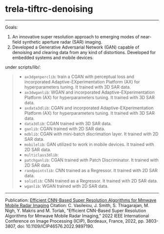 # trela-tiftrc-denoising

----

Goals:
 1. An innovative super resolution approach to emerging modes of near-field synthetic aperture radar (SAR) imaging.
 2. Developed a Generative Adversarial Network (GAN) capable of denoising and clearing data from any kind of distortions. Developed for embedded systems and mobile devices.
 
under scripts/lib/:
> - `ax3dgenperclib`: train a CGAN with perceptual loss and incorporated Adaptive-EXperimentation Platform (AX) for hyperparameters tuning. It trained with 3D SAR data.
> - `ax3dwganlib`: WGAN and incorporated Adaptive-EXperimentation Platform (AX) for hyperparameters tuning. It trained with 3D SAR data.
> - `axdata3dlib`: CGAN and incorporated Adaptive-EXperimentation Platform (AX) for hyperparameters tuning. It trained with 3D SAR data.
> - `data3dlib`: CGAN trained with 3D SAR data.
> - `ganlib`: CGAN trained with 2D SAR data.
> - `mdblib`: CGAN with mini-batch discrimation layer. It trained with 2D SAR data.
> - `mobilelib`: GAN utilized to work in mobile devices. It trained with 2D SAR data.
> - `multiclass3dlib`: 
> - `patchganlib`: CGAN trained with Patch Discriminator. It trained with 2D SAR data.
> - `randpointslib`: CNN trained as a Regressor. It trained with 2D SAR data.
> - `solidlib`: CNN trained as a Regressor. It trained with 2D SAR data.
> - `wganlib`: WGAN trained with 2D SAR data.
 
----

Publication:
[Efficient CNN-Based Super Resolution Algorithms for Mmwave Mobile Radar Imaging](https://ieeexplore.ieee.org/document/9897190)
Citation:
C. Vasileiou, J. Smith, S. Thiagarajan, M. Nigh, Y. Makris and M. Torlak, "Efficient CNN-Based Super Resolution Algorithms for Mmwave Mobile Radar Imaging," 2022 IEEE International Conference on Image Processing (ICIP), Bordeaux, France, 2022, pp. 3803-3807, doi: 10.1109/ICIP46576.2022.9897190.
